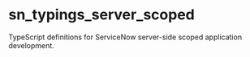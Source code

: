 # sn_typings_server_scoped

TypeScript definitions for ServiceNow server-side scoped application development.
